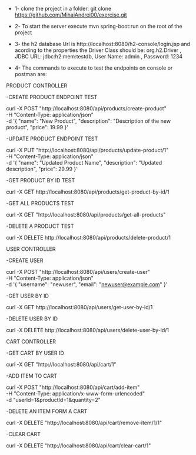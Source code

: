 * 1- clone the project in a folder: git clone https://github.com/MihaiAndrei00/exercise.git

* 2- To start the server execute mvn spring-boot:run on the root of the project

* 3- the h2 database Url is http://localhost:8080/h2-console/login.jsp and acording to the properties the Driver Class should be:  org.h2.Driver , JDBC URL: jdbc:h2:mem:testdb, User Name: admin , Password: 1234

* 4- The commands to execute to test the endpoints on console or postman are:

PRODUCT CONTROLLER

 -CREATE PRODUCT ENDPOINT TEST

curl -X POST "http://localhost:8080/api/products/create-product" \
     -H "Content-Type: application/json" \
     -d '{
           "name": "New Product",
           "description": "Description of the new product",
           "price": 19.99
         }'

 -UPDATE PRODUCT ENDPOINT TEST

curl -X PUT "http://localhost:8080/api/products/update-product/1" \
     -H "Content-Type: application/json" \
     -d '{
           "name": "Updated Product Name",
           "description": "Updated description",
           "price": 29.99
         }'

 -GET PRODUCT BY ID TEST

curl -X GET http://localhost:8080/api/products/get-product-by-id/1

-GET ALL PRODUCTS TEST

curl -X GET "http://localhost:8080/api/products/get-all-products"

-DELETE A PRODUCT TEST

curl -X DELETE http://localhost:8080/api/products/delete-product/1

USER CONTROLLER

-CREATE USER

curl -X POST "http://localhost:8080/api/users/create-user" \
     -H "Content-Type: application/json" \
     -d '{
           "username": "newuser",
           "email": "newuser@example.com"
         }'


-GET USER BY ID

curl -X GET http://localhost:8080/api/users/get-user-by-id/1

-DELETE USER BY ID

curl -X DELETE http://localhost:8080/api/users/delete-user-by-id/1


CART CONTROLLER

-GET CART BY USER ID

curl -X GET "http://localhost:8080/api/cart/1"

-ADD ITEM TO CART

curl -X POST "http://localhost:8080/api/cart/add-item" \
     -H "Content-Type: application/x-www-form-urlencoded" \
     -d "userId=1&productId=1&quantity=2"

-DELETE AN ITEM FORM A CART

curl -X DELETE "http://localhost:8080/api/cart/remove-item/1/1"

-CLEAR CART

curl -X DELETE "http://localhost:8080/api/cart/clear-cart/1"

